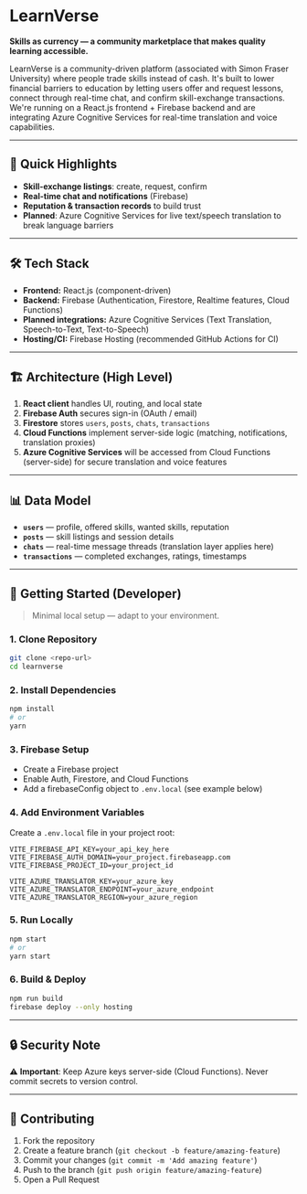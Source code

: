 # LearnVerse

**Skills as currency — a community marketplace that makes quality learning accessible.**

LearnVerse is a community-driven platform (associated with Simon Fraser University) where people trade skills instead of cash. It's built to lower financial barriers to education by letting users offer and request lessons, connect through real-time chat, and confirm skill-exchange transactions. We're running on a React.js frontend + Firebase backend and are integrating Azure Cognitive Services for real-time translation and voice capabilities.

---

## 🚀 Quick Highlights

- **Skill-exchange listings**: create, request, confirm
- **Real-time chat and notifications** (Firebase)
- **Reputation & transaction records** to build trust
- **Planned**: Azure Cognitive Services for live text/speech translation to break language barriers

---

## 🛠️ Tech Stack

- **Frontend:** React.js (component-driven)
- **Backend:** Firebase (Authentication, Firestore, Realtime features, Cloud Functions)
- **Planned integrations:** Azure Cognitive Services (Text Translation, Speech-to-Text, Text-to-Speech)
- **Hosting/CI:** Firebase Hosting (recommended GitHub Actions for CI)

---

## 🏗️ Architecture (High Level)

1. **React client** handles UI, routing, and local state
2. **Firebase Auth** secures sign-in (OAuth / email)
3. **Firestore** stores `users`, `posts`, `chats`, `transactions`
4. **Cloud Functions** implement server-side logic (matching, notifications, translation proxies)
5. **Azure Cognitive Services** will be accessed from Cloud Functions (server-side) for secure translation and voice features

---

## 📊 Data Model

- **`users`** — profile, offered skills, wanted skills, reputation
- **`posts`** — skill listings and session details
- **`chats`** — real-time message threads (translation layer applies here)
- **`transactions`** — completed exchanges, ratings, timestamps

---

## 🚀 Getting Started (Developer)

> Minimal local setup — adapt to your environment.

### 1. Clone Repository
```bash
git clone <repo-url>
cd learnverse
```

### 2. Install Dependencies
```bash
npm install
# or
yarn
```

### 3. Firebase Setup
- Create a Firebase project
- Enable Auth, Firestore, and Cloud Functions
- Add a firebaseConfig object to `.env.local` (see example below)

### 4. Add Environment Variables
Create a `.env.local` file in your project root:
```env
VITE_FIREBASE_API_KEY=your_api_key_here
VITE_FIREBASE_AUTH_DOMAIN=your_project.firebaseapp.com
VITE_FIREBASE_PROJECT_ID=your_project_id

VITE_AZURE_TRANSLATOR_KEY=your_azure_key
VITE_AZURE_TRANSLATOR_ENDPOINT=your_azure_endpoint
VITE_AZURE_TRANSLATOR_REGION=your_azure_region
```

### 5. Run Locally
```bash
npm start
# or
yarn start
```

### 6. Build & Deploy
```bash
npm run build
firebase deploy --only hosting
```

---

## 🔒 Security Note

⚠️ **Important**: Keep Azure keys server-side (Cloud Functions). Never commit secrets to version control.

---

## 📝 Contributing

1. Fork the repository
2. Create a feature branch (`git checkout -b feature/amazing-feature`)
3. Commit your changes (`git commit -m 'Add amazing feature'`)
4. Push to the branch (`git push origin feature/amazing-feature`)
5. Open a Pull Request
